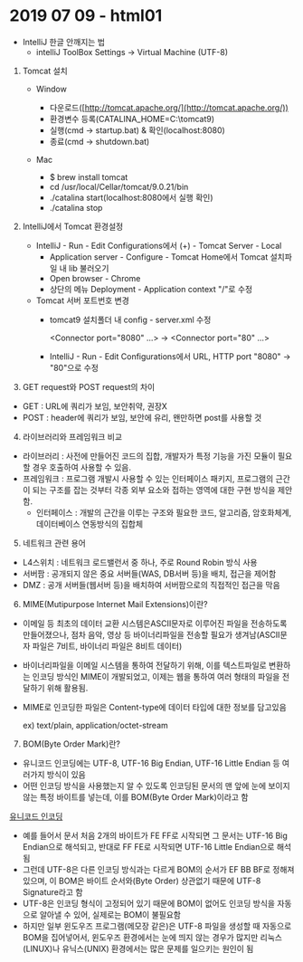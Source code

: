 # 2019 07 09 - html01

- IntelliJ 한글 안깨지는 법
    - intelliJ ToolBox Settings → Virtual Machine (UTF-8)

1. Tomcat 설치
    - Window
        - 다운로드([http://tomcat.apache.org/](http://tomcat.apache.org/))
        - 환경변수 등록(CATALINA_HOME=C:\tomcat9)
        - 실행(cmd → startup.bat) & 확인(localhost:8080)
        - 종료(cmd → shutdown.bat)

    - Mac
        - $ brew install tomcat
        - cd /usr/local/Cellar/tomcat/9.0.21/bin
        - ./catalina start(localhost:8080에서 실행 확인)
        - ./catalina stop

2. IntelliJ에서 Tomcat 환경설정
    - IntelliJ - Run - Edit Configurations에서 (+) - Tomcat Server - Local
        - Application server - Configure - Tomcat Home에서 Tomcat 설치파일 내 lib 불러오기
        - Open browser - Chrome
        - 상단의 메뉴 Deployment - Application context "/"로 수정
    - Tomcat 서버 포트번호 변경
        - tomcat9 설치폴더 내 config - server.xml 수정

            <Connector port="8080" ...> → <Connector port="80" ...>

        - IntelliJ - Run - Edit Configurations에서 URL, HTTP port "8080" → "80"으로 수정

3. GET request와 POST request의 차이

- GET : URL에 쿼리가 보임, 보안취약, 권장X
- POST : header에 쿼리가 보임, 보안에 유리, 왠만하면 post를 사용할 것

4. 라이브러리와 프레임워크 비교

- 라이브러리 : 사전에 만들어진 코드의 집합, 개발자가 특정 기능을 가진 모듈이 필요할 경우 호출하여 사용할 수 있음.
- 프레임워크 : 프로그램 개발시 사용할 수 있는 인터페이스 패키지, 프로그램의 근간이 되는 구조를 잡는 것부터 각종 외부 요소와 접하는 영역에 대한 구현 방식을 제안함.
    - 인터페이스 : 개발의 근간을 이루는 구조와 필요한 코드, 알고리즘, 암호화체계, 데이터베이스 연동방식의 집합체

5. 네트워크 관련 용어

- L4스위치 : 네트워크 로드밸런서 중 하나, 주로 Round Robin 방식 사용
- 서버팜 : 공개되지 않은 중요 서버들(WAS, DB서버 등)을 배치, 접근을 제어함
- DMZ : 공개 서버들(웹서버 등)을 배치하여 서버팜으로의 직접적인 접근을 막음

6. MIME(Mutipurpose Internet Mail Extensions)이란?

- 이메일 등 최초의 데이터 교환 시스템은ASCII문자로 이루어진 파일을 전송하도록 만들어졌으나, 점차 음악, 영상 등 바이너리파일을 전송할 필요가 생겨남(ASCII문자 파일은 7비트, 바이너리 파일은 8비트 데이터)
- 바이너리파일을 이메일 시스템을 통하여 전달하기 위해, 이를 텍스트파일로 변환하는 인코딩 방식인 MIME이 개발되었고, 이제는 웹을 통하여 여러 형태의 파일을 전달하기 위해 활용됨.
- MIME로 인코딩한 파일은 Content-type에 데이터 타입에 대한 정보를 담고있음

    ex) text/plain, application/octet-stream

7. BOM(Byte Order Mark)란?

- 유니코드 인코딩에는 UTF-8, UTF-16 Big Endian, UTF-16 Little Endian 등 여러가지 방식이 있음
- 어떤 인코딩 방식을 사용했는지 알 수 있도록 인코딩된 문서의 맨 앞에 눈에 보이지 않는 특정 바이트를 넣는데, 이를 BOM(Byte Order Mark)이라고 함

[유니코드 인코딩](./Untitled-fe1facf3-c84f-43b8-a47e-e3cbf9dd140b.csv)

- 예를 들어서 문서 처음 2개의 바이트가 FE FF로 시작되면 그 문서는 UTF-16 Big Endian으로 해석되고, 반대로 FF FE로 시작되면 UTF-16 Little Endian으로 해석됨
- 그런데 UTF-8은 다른 인코딩 방식과는 다르게 BOM의 순서가 EF BB BF로 정해져 있으며, 이 BOM은 바이트 순서와(Byte Order) 상관없기 때문에 UTF-8 Signature라고 함
- UTF-8은 인코딩 형식이 고정되어 있기 때문에 BOM이 없어도 인코딩 방식을 자동으로 알아낼 수 있어, 실제로는 BOM이 불필요함
- 하지만 일부 윈도우즈 프로그램(메모장 같은)은 UTF-8 파일을 생성할 때 자동으로 BOM을 집어넣어서, 윈도우즈 환경에서는 눈에 띄지 않는 경우가 많지만 리눅스(LINUX)나 유닉스(UNIX) 환경에서는 많은 문제를 일으키는 원인이 됨
